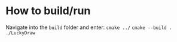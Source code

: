 # How to build/run
Navigate into the `build` folder and enter:
`cmake ../`
`cmake --build .`
`./LuckyDraw`